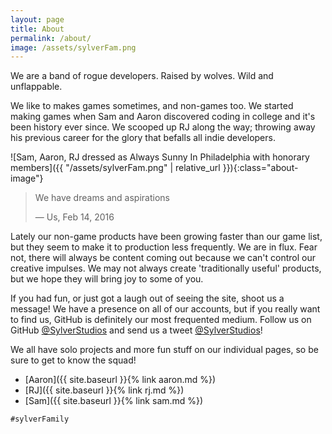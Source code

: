 ```yaml
---
layout: page
title: About
permalink: /about/
image: /assets/sylverFam.png
---
```


We are a band of rogue developers. Raised by wolves. Wild and unflappable.


We like to makes games sometimes, and non-games too. We started making games when Sam and Aaron discovered coding in college and it's been history ever since. We scooped up RJ along the way; throwing away his previous career for the glory that befalls all indie developers.



<div class="image-with-quote" markdown="1">
  ![Sam, Aaron, RJ dressed as Always Sunny In Philadelphia with honorary members]({{ "/assets/sylverFam.png" | relative_url }}){:class="about-image"}


  > We have dreams and aspirations
  >
  > — Us,  Feb 14,  2016
</div>



Lately our non-game products have been growing faster than our game list, but they seem to make it to production less frequently. We are in flux. Fear not, there will always be content coming out because we can't control our creative impulses. We may not always create 'traditionally useful' products, but we hope they will bring joy to some of you.

If you had fun, or just got a laugh out of seeing the site, shoot us a message! We have a presence on all of our accounts, but if you really want to find us, GitHub is definitely our most frequented medium. Follow us on GitHub [@SylverStudios](https://github.com/SylverStudios) and send us a tweet [@SylverStudios](https://twitter.com/SylverStudios)!

We all have solo projects and more fun stuff on our individual pages, so be sure to get to know the squad!

* [Aaron]({{ site.baseurl }}{% link aaron.md %})
* [RJ]({{ site.baseurl }}{% link rj.md %})
* [Sam]({{ site.baseurl }}{% link sam.md %})

`#sylverFamily`
